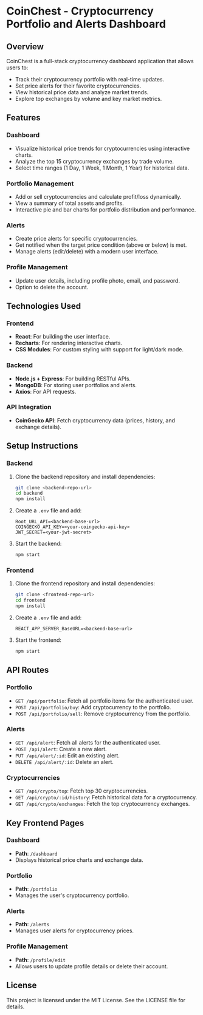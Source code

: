 # CoinChest - Cryptocurrency Portfolio and Alerts Dashboard

## Overview
CoinChest is a full-stack cryptocurrency dashboard application that allows users to:
- Track their cryptocurrency portfolio with real-time updates.
- Set price alerts for their favorite cryptocurrencies.
- View historical price data and analyze market trends.
- Explore top exchanges by volume and key market metrics.

## Features

### Dashboard
- Visualize historical price trends for cryptocurrencies using interactive charts.
- Analyze the top 15 cryptocurrency exchanges by trade volume.
- Select time ranges (1 Day, 1 Week, 1 Month, 1 Year) for historical data.

### Portfolio Management
- Add or sell cryptocurrencies and calculate profit/loss dynamically.
- View a summary of total assets and profits.
- Interactive pie and bar charts for portfolio distribution and performance.

### Alerts
- Create price alerts for specific cryptocurrencies.
- Get notified when the target price condition (above or below) is met.
- Manage alerts (edit/delete) with a modern user interface.

### Profile Management
- Update user details, including profile photo, email, and password.
- Option to delete the account.

## Technologies Used

### Frontend
- **React**: For building the user interface.
- **Recharts**: For rendering interactive charts.
- **CSS Modules**: For custom styling with support for light/dark mode.

### Backend
- **Node.js + Express**: For building RESTful APIs.
- **MongoDB**: For storing user portfolios and alerts.
- **Axios**: For API requests.

### API Integration
- **CoinGecko API**: Fetch cryptocurrency data (prices, history, and exchange details).

## Setup Instructions

### Backend

1. Clone the backend repository and install dependencies:
    ```bash
    git clone <backend-repo-url>
    cd backend
    npm install
    ```
2. Create a `.env` file and add:
    ```env
    Root_URL_API=<backend-base-url>
    COINGECKO_API_KEY=<your-coingecko-api-key>
    JWT_SECRET=<your-jwt-secret>
    ```
3. Start the backend:
    ```bash
    npm start
    ```

### Frontend

1. Clone the frontend repository and install dependencies:
    ```bash
    git clone <frontend-repo-url>
    cd frontend
    npm install
    ```
2. Create a `.env` file and add:
    ```env
    REACT_APP_SERVER_BaseURL=<backend-base-url>
    ```
3. Start the frontend:
    ```bash
    npm start
    ```

## API Routes

### Portfolio
- `GET /api/portfolio`: Fetch all portfolio items for the authenticated user.
- `POST /api/portfolio/buy`: Add cryptocurrency to the portfolio.
- `POST /api/portfolio/sell`: Remove cryptocurrency from the portfolio.

### Alerts
- `GET /api/alert`: Fetch all alerts for the authenticated user.
- `POST /api/alert`: Create a new alert.
- `PUT /api/alert/:id`: Edit an existing alert.
- `DELETE /api/alert/:id`: Delete an alert.

### Cryptocurrencies
- `GET /api/crypto/top`: Fetch top 30 cryptocurrencies.
- `GET /api/crypto/:id/history`: Fetch historical data for a cryptocurrency.
- `GET /api/crypto/exchanges`: Fetch the top cryptocurrency exchanges.

## Key Frontend Pages

### Dashboard
- **Path**: `/dashboard`
- Displays historical price charts and exchange data.

### Portfolio
- **Path**: `/portfolio`
- Manages the user's cryptocurrency portfolio.

### Alerts
- **Path**: `/alerts`
- Manages user alerts for cryptocurrency prices.

### Profile Management
- **Path**: `/profile/edit`
- Allows users to update profile details or delete their account.

## License
This project is licensed under the MIT License. See the LICENSE file for details.
